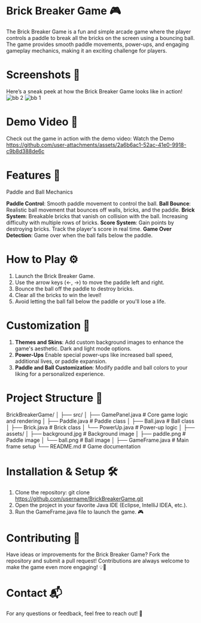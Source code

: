 # Brick Breaker Game 🎮
The Brick Breaker Game is a fun and simple arcade game where the player controls a paddle to break all the bricks on the screen using a bouncing ball. The game provides smooth paddle movements, power-ups, and engaging gameplay mechanics, making it an exciting challenge for players.

# Screenshots 📸
Here’s a sneak peek at how the Brick Breaker Game looks like in action!
![bb 2](https://github.com/user-attachments/assets/c23997bc-9f2c-4016-baeb-56781bca9cf5)
![bb 1](https://github.com/user-attachments/assets/eec14b05-52d4-40e9-99ea-7c8aaa8ed2d4)

# Demo Video 🎥
Check out the game in action with the demo video:
Watch the Demo
https://github.com/user-attachments/assets/2a6b6ac1-52ac-41e0-9918-c9b8d388de6c

# Features 🚀
Paddle and Ball Mechanics

**Paddle Control**: Smooth paddle movement to control the ball.
**Ball Bounce**: Realistic ball movement that bounces off walls, bricks, and the paddle.
**Brick System**:
Breakable bricks that vanish on collision with the ball.
Increasing difficulty with multiple rows of bricks.
**Score System**:
Gain points by destroying bricks.
Track the player's score in real time.
**Game Over Detection**:
Game over when the ball falls below the paddle.

# How to Play ⚙️
1. Launch the Brick Breaker Game.
2. Use the arrow keys (←, →) to move the paddle left and right.
3. Bounce the ball off the paddle to destroy bricks.
4. Clear all the bricks to win the level!
5. Avoid letting the ball fall below the paddle or you'll lose a life.

# Customization 🎨
1. **Themes and Skins**:
Add custom background images to enhance the game's aesthetic.
Dark and light mode options.
2. **Power-Ups**
Enable special power-ups like increased ball speed, additional lives, or paddle expansion.
3. **Paddle and Ball Customization**:
Modify paddle and ball colors to your liking for a personalized experience.

# Project Structure 📂
BrickBreakerGame/
│
├── src/
│   ├── GamePanel.java    # Core game logic and rendering
│   ├── Paddle.java       # Paddle class
│   ├── Ball.java         # Ball class
│   ├── Brick.java        # Brick class
│   └── PowerUp.java      # Power-up logic
│
├── assets/
│   ├── background.jpg    # Background image
│   ├── paddle.png        # Paddle image
│   └── ball.png          # Ball image
│
├── GameFrame.java        # Main frame setup
└── README.md             # Game documentation

# Installation & Setup 🛠️
1. Clone the repository:
git clone https://github.com/username/BrickBreakerGame.git
2. Open the project in your favorite Java IDE (Eclipse, IntelliJ IDEA, etc.).
3. Run the GameFrame.java file to launch the game. 🎮

# Contributing 🏅
Have ideas or improvements for the Brick Breaker Game? Fork the repository and submit a pull request! Contributions are always welcome to make the game even more engaging! 💡👾

# Contact 📬
For any questions or feedback, feel free to reach out! 👋



